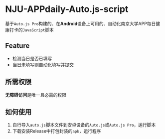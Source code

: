 # NJU-APPdaily-Auto.js-script
基于`Auto.js Pro`构建的、在**Android**设备上可用的、自动化南京大学APP每日健康打卡的`JavaScript`脚本



## Feature

- 检测当日是否已填写
- 当日未填写则自动化填写并提交



## 所需权限

**无障碍访问**是唯一且必需的权限



## 如何使用

1. 自行导入`auto.js`脚本文件到安卓设备的`Auto.js`或`Auto.js Pro`，运行脚本
2. 下载安装Release中打包封装的`apk`，运行程序

